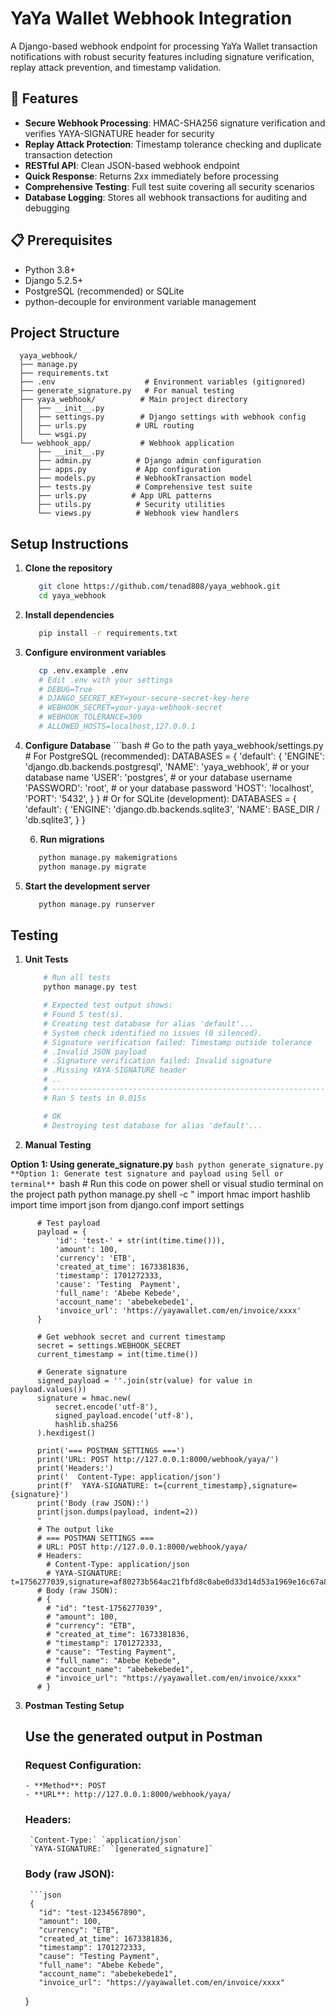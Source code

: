 # YaYa Wallet Webhook Integration

A Django-based webhook endpoint for processing YaYa Wallet transaction notifications with robust security features including signature verification, replay attack prevention, and timestamp validation.

## 🚀 Features

- **Secure Webhook Processing**: HMAC-SHA256 signature verification and verifies YAYA-SIGNATURE header for security
- **Replay Attack Protection**: Timestamp tolerance checking and duplicate transaction detection
- **RESTful API**: Clean JSON-based webhook endpoint
- **Quick Response**: Returns 2xx immediately before processing
- **Comprehensive Testing**: Full test suite covering all security scenarios
- **Database Logging**: Stores all webhook transactions for auditing and debugging

## 📋 Prerequisites

- Python 3.8+
- Django 5.2.5+
- PostgreSQL (recommended) or SQLite
- python-decouple for environment variable management

## Project Structure
      yaya_webhook/
      ├── manage.py
      ├── requirements.txt
      ├── .env                    # Environment variables (gitignored)
      ├── generate_signature.py   # For manual testing
      ├── yaya_webhook/          # Main project directory
      │   ├── __init__.py
      │   ├── settings.py        # Django settings with webhook config
      │   ├── urls.py           # URL routing
      │   └── wsgi.py
      └── webhook_app/           # Webhook application
          ├── __init__.py
          ├── admin.py          # Django admin configuration
          ├── apps.py           # App configuration
          ├── models.py         # WebhookTransaction model
          ├── tests.py          # Comprehensive test suite
          ├── urls.py          # App URL patterns
          ├── utils.py          # Security utilities
          └── views.py          # Webhook view handlers

## Setup Instructions

1. **Clone the repository**
   ```bash
      git clone https://github.com/tenad808/yaya_webhook.git
      cd yaya_webhook

2. **Install dependencies**
   ```bash
      pip install -r requirements.txt

3. **Configure environment variables**
   ```bash
      cp .env.example .env
      # Edit .env with your settings
      # DEBUG=True
      # DJANGO_SECRET_KEY=your-secure-secret-key-here 
      # WEBHOOK_SECRET=your-yaya-webhook-secret
      # WEBHOOK_TOLERANCE=300
      # ALLOWED_HOSTS=localhost,127.0.0.1
5. **Configure Database**
        ```bash
          # Go to the path yaya_webhook/settings.py
          # For PostgreSQL (recommended):
          DATABASES = {
                'default': {
                    'ENGINE': 'django.db.backends.postgresql',
                    'NAME': 'yaya_webhook', # or your database name
                    'USER': 'postgres',     # or your database username
                    'PASSWORD': 'root',     # or your database password
                    'HOST': 'localhost',
                    'PORT': '5432',
                }
            }
          # Or for SQLite (development):
            DATABASES = {
                'default': {
                    'ENGINE': 'django.db.backends.sqlite3',
                    'NAME': BASE_DIR / 'db.sqlite3',
                }
            }

   6. **Run migrations**
   ```bash
      python manage.py makemigrations
      python manage.py migrate

7. **Start the development server**
   ```bash
      python manage.py runserver

## Testing

1. **Unit Tests**
    ```bash
        # Run all tests
        python manage.py test

        # Expected test output shows:
        # Found 5 test(s).
        # Creating test database for alias 'default'...
        # System check identified no issues (0 silenced).
        # Signature verification failed: Timestamp outside tolerance   <-- expected for expired timestamp test
        # .Invalid JSON payload                                        <-- expected for invalid JSON test
        # .Signature verification failed: Invalid signature            <-- expected for wrong signature test
        # .Missing YAYA-SIGNATURE header                               <-- expected for missing header test
        # ..
        # ----------------------------------------------------------------------
        # Ran 5 tests in 0.015s

        # OK
        # Destroying test database for alias 'default'...

2. **Manual Testing**

**Option 1: Using generate_signature.py**
    ```bash
        python generate_signature.py
**Option 1: Generate test signature and payload using Sell or terminal**
    ```bash
        # Run this code on power shell or visual studio terminal on the project path
        python manage.py shell -c "
          import hmac
          import hashlib
          import time
          import json
          from django.conf import settings

          # Test payload
          payload = {
              'id': 'test-' + str(int(time.time())),
              'amount': 100,
              'currency': 'ETB',
              'created_at_time': 1673381836,
              'timestamp': 1701272333,
              'cause': 'Testing  Payment',
              'full_name': 'Abebe Kebede',
              'account_name': 'abebekebede1',
              'invoice_url': 'https://yayawallet.com/en/invoice/xxxx'
          }

          # Get webhook secret and current timestamp
          secret = settings.WEBHOOK_SECRET
          current_timestamp = int(time.time())

          # Generate signature
          signed_payload = ''.join(str(value) for value in payload.values())
          signature = hmac.new(
              secret.encode('utf-8'),
              signed_payload.encode('utf-8'),
              hashlib.sha256
          ).hexdigest()

          print('=== POSTMAN SETTINGS ===')
          print('URL: POST http://127.0.0.1:8000/webhook/yaya/')
          print('Headers:')
          print('  Content-Type: application/json')
          print(f'  YAYA-SIGNATURE: t={current_timestamp},signature={signature}')
          print('Body (raw JSON):')
          print(json.dumps(payload, indent=2))
          "
          # The output like
          # === POSTMAN SETTINGS ===
          # URL: POST http://127.0.0.1:8000/webhook/yaya/   
          # Headers:
            # Content-Type: application/json               
            # YAYA-SIGNATURE: t=1756277039,signature=af80273b564ac21fbfd8c0abe0d33d14d53a1969e16c67a8505f84914f885ff7  
          # Body (raw JSON):       
          # {
            # "id": "test-1756277039",
            # "amount": 100,
            # "currency": "ETB",
            # "created_at_time": 1673381836,
            # "timestamp": 1701272333,
            # "cause": "Testing Payment",
            # "full_name": "Abebe Kebede",
            # "account_name": "abebekebede1",
            # "invoice_url": "https://yayawallet.com/en/invoice/xxxx"
          # }
          
3. **Postman Testing Setup**
      ## Use the generated output in Postman
      ### Request Configuration: 
       - **Method**: POST
       - **URL**: http://127.0.0.1:8000/webhook/yaya/
      ### Headers:
        `Content-Type:` `application/json`
        `YAYA-SIGNATURE:` `[generated_signature]`
      ### Body (raw JSON):
        ```json
        {
          "id": "test-1234567890",
          "amount": 100,
          "currency": "ETB",
          "created_at_time": 1673381836,
          "timestamp": 1701272333,
          "cause": "Testing Payment",
          "full_name": "Abebe Kebede",
          "account_name": "abebekebede1",
          "invoice_url": "https://yayawallet.com/en/invoice/xxxx"
      }



       
